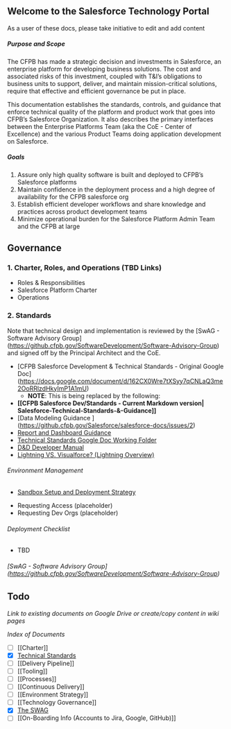 ## Welcome to the Salesforce Technology Portal

As a user of these docs, please take initiative to edit and add content

##### Purpose and Scope

The CFPB has made a strategic decision and investments in Salesforce,
an enterprise platform for developing business solutions.
The cost and associated risks of this investment,
coupled with T&I’s obligations to business units to support, deliver, and maintain mission-critical solutions,
require that effective and efficient governance be put in place.

This documentation establishes the standards, controls, and guidance
that enforce technical quality of the platform and product work that goes into CFPB’s Salesforce Organization.
It also describes the primary interfaces between the Enterprise Platforms Team (aka the CoE - Center of Excellence)
and the various Product Teams doing application development on Salesforce.

##### Goals

1. Assure only high quality software is built and deployed to CFPB’s Salesforce platforms
1. Maintain confidence in the deployment process and a high degree of availability for the CFPB salesforce org
1. Establish efficient developer workflows and share knowledge and practices across product development teams
1. Minimize operational burden for the Salesforce Platform Admin Team and the CFPB at large


## Governance

### 1. Charter, Roles, and Operations (TBD Links)
- Roles & Responsibilities
- Salesforce Platform Charter
- Operations


### 2. Standards

Note that technical design and implementation is reviewed by the [SwAG - Software Advisory Group] (https://github.cfpb.gov/SoftwareDevelopment/Software-Advisory-Group) and signed off by the Principal Architect and the CoE.

* [CFPB Salesforce Development & Technical Standards - Original Google Doc] (https://docs.google.com/document/d/162CX0Wre7tXSyy7qCNLaQ3me2OoRRlzdHkyImP1A1mU) 
  * **NOTE**: This is being replaced by the following:
* **[[CFPB Salesforce Dev/Standards - Current Markdown version| Salesforce-Technical-Standards-&-Guidance]]**
* [Data Modeling Guidance ] (https://github.cfpb.gov/Salesforce/salesforce-docs/issues/2)
* [Report and Dashboard Guidance](https://github.cfpb.gov/Salesforce/salesforce-docs/issues/1)
* [Technical Standards Google Doc Working Folder](https://drive.google.com/drive/u/1/folders/0B4d0xP3buN8qaFN2Mk5sNExrQnM)
* [D&D Developer Manual](https://github.cfpb.gov/pages/CFPB/dev-manual/index.html)
* [Lightning VS. Visualforce? (Lightning Overview)](https://github.cfpb.gov/Salesforce/salesforce-docs/wiki/Lightning-VS.-Visualforce-(Lightning-Overview))


###### Environment Management
 * [Sandbox Setup and Deployment Strategy](https://docs.google.com/a/cfpb.gov/document/d/1WrOf1gED8oaZ-9RUUFAZ2nuUwQcPpA0-5X6GXPW3a_c/edit?usp=sharing) 
 - Requesting Access (placeholder)
 - Requesting Dev Orgs (placeholder)


###### Deployment Checklist 
- TBD

###### [SwAG - Software Advisory Group] (https://github.cfpb.gov/SoftwareDevelopment/Software-Advisory-Group)

## Todo

*Link to existing documents on Google Drive or create/copy content in wiki pages*

*Index of Documents*

- [ ] [[Charter]]
- [x] [Technical Standards](https://docs.google.com/document/d/162CX0Wre7tXSyy7qCNLaQ3me2OoRRlzdHkyImP1A1mU/edit)
- [ ] [[Delivery Pipeline]]
- [ ] [[Tooling]]
- [ ] [[Processes]]
- [ ] [[Continuous Delivery]]
- [ ] [[Environment Strategy]]
- [ ] [[Technology Governance]]
- [x] [The SWAG](https://github.cfpb.gov/SoftwareDevelopment/Software-Advisory-Group)
- [ ] [[On-Boarding Info (Accounts to Jira, Google, GitHub)]]
